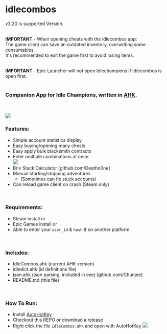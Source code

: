 # idlecombos
v3.20 is supported Version.</br>
</br>

**IMPORTANT** - When opening chests with the idlecombos app:</br>
The game client can save an outdated inventory, overwriting some consumables.</br>
It's recommended to exit the game first to avoid losing items.</br>
</br>

**IMPORTANT** - Epic Launcher will not open Idlechampions if Idlecombos is open first.</br>
</br>

### Companion App for Idle Champions, written in [AHK](https://www.autohotkey.com/).</br>
</br>

<img src="https://i.imgur.com/LoeTt9r.png"></br>

### Features:</br>
- Simple account statistics display</br>
- Easy buying/opening many chests</br>
- Easy apply bulk blacksmith contracts</br>
- Enter multiple combinations at once</br>
  <img src=https://i.imgur.com/vwqDR4U.png>
- Briv Stack Calculator [github.com/Deatho0ne]</br>
- Manual starting/stopping adventures</br>
  - (Sometimes can fix stuck accounts)</br>
- Can reload game client on crash (Steam only)</br>
</br>

### Requirements:</br>
- Steam install or
- Epic Games install or
- Able to enter your `user_id` & `hash` if on another platform.</br>
</br>

### Includes: <br/>
- IdleCombos.ahk (current AHK version)</br>
- idledict.ahk (id definitions file)</br>
- json.ahk (json parsing, included in exe) [github.com/Chunjee]</br>
- README.md (this file)</br>
</br>

### How To Run: <br/>
- Install [AutoHotKey](https://www.autohotkey.com/)
- Checkout this REPO or download a [release](https://github.com/djravine/idlecombos/releases)
- Right click the file `IdleCombos.ahk` and open with AutoHotKey
  <img src=https://i.imgur.com/UFWxScW.png>